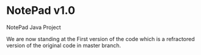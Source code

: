 NotePad v1.0
====================

NotePad Java Project

We are now standing at the First version of the code which is a refractored version of the original code in master branch.
